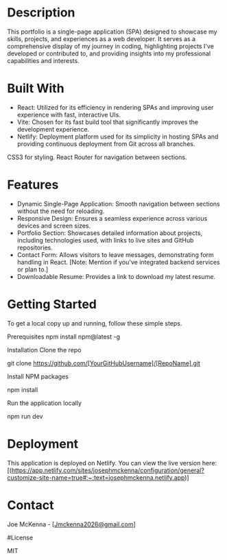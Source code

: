 # Description

This portfolio is a single-page application (SPA) designed to showcase my skills, projects, and experiences as a web developer. It serves as a comprehensive display of my journey in coding, highlighting projects I've developed or contributed to, and providing insights into my professional capabilities and interests.

# Built With

- React: Utilized for its efficiency in rendering SPAs and improving user experience with fast, interactive UIs.
- Vite: Chosen for its fast build tool that significantly improves the development experience.
- Netlify: Deployment platform used for its simplicity in hosting SPAs and providing continuous deployment from Git across all branches.


CSS3 for styling.
React Router for navigation between sections.

# Features

- Dynamic Single-Page Application: Smooth navigation between sections without the need for reloading.
- Responsive Design: Ensures a seamless experience across various devices and screen sizes.
- Portfolio Section: Showcases detailed information about projects, including technologies used, with links to live sites and GitHub repositories.
- Contact Form: Allows visitors to leave messages, demonstrating form handling in React. [Note: Mention if you've integrated backend services or plan to.]
- Downloadable Resume: Provides a link to download my latest resume.

# Getting Started

To get a local copy up and running, follow these simple steps.

Prerequisites
npm install npm@latest -g

Installation
Clone the repo

git clone https://github.com/[YourGitHubUsername]/[RepoName].git

Install NPM packages

npm install

Run the application locally


npm run dev

# Deployment

This application is deployed on Netlify. You can view the live version here: [(https://app.netlify.com/sites/josephmckenna/configuration/general?customize-site-name=true#:~:text=josephmckenna.netlify.app)]

# Contact
Joe McKenna - [Jmckenna2026@gmail.com]

#License

MIT

